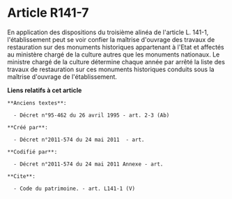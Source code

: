 # Article R141-7

En application des dispositions du troisième alinéa de l'article L. 141-1, l'établissement peut se voir confier la maîtrise
d'ouvrage des travaux de restauration sur des monuments historiques appartenant à l'Etat et affectés au ministère chargé de
la culture autres que les monuments nationaux. Le ministre chargé de la culture détermine chaque année par arrêté la liste
des travaux de restauration sur ces monuments historiques conduits sous la maîtrise d'ouvrage de l'établissement.

**Liens relatifs à cet article**

	**Anciens textes**:

	  - Décret n°95-462 du 26 avril 1995 - art. 2-3 (Ab)

	**Créé par**:

	  - Décret n°2011-574 du 24 mai 2011  - art.

	**Codifié par**:

	  - Décret n°2011-574 du 24 mai 2011 Annexe - art.

	**Cite**:

	  - Code du patrimoine. - art. L141-1 (V)
